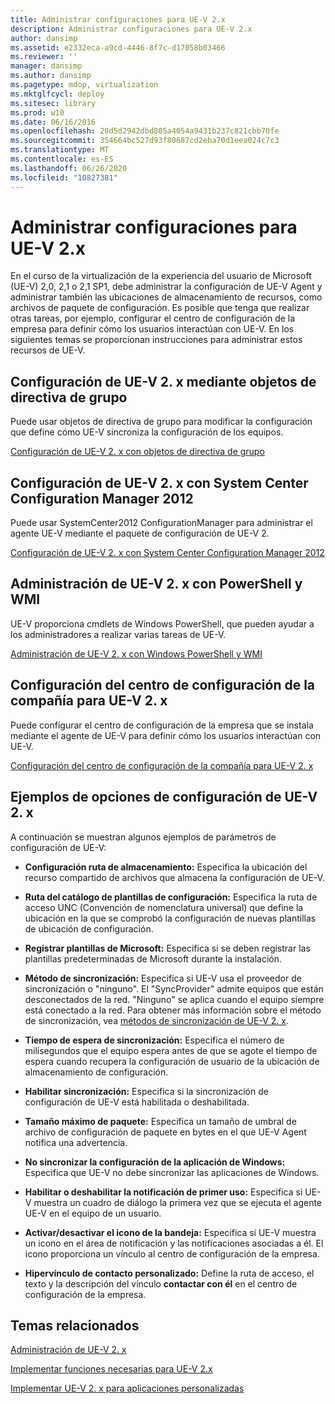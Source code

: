```yaml
---
title: Administrar configuraciones para UE-V 2.x
description: Administrar configuraciones para UE-V 2.x
author: dansimp
ms.assetid: e2332eca-a9cd-4446-8f7c-d17058b03466
ms.reviewer: ''
manager: dansimp
ms.author: dansimp
ms.pagetype: mdop, virtualization
ms.mktglfcycl: deploy
ms.sitesec: library
ms.prod: w10
ms.date: 06/16/2016
ms.openlocfilehash: 20d5d2942dbd805a4054a9431b237c821cbb70fe
ms.sourcegitcommit: 354664bc527d93f80687cd2eba70d1eea024c7c3
ms.translationtype: MT
ms.contentlocale: es-ES
ms.lasthandoff: 06/26/2020
ms.locfileid: "10827381"
---
```

# Administrar configuraciones para UE-V 2.x


En el curso de la virtualización de la experiencia del usuario de Microsoft (UE-V) 2,0, 2,1 o 2,1 SP1, debe administrar la configuración de UE-V Agent y administrar también las ubicaciones de almacenamiento de recursos, como archivos de paquete de configuración. Es posible que tenga que realizar otras tareas, por ejemplo, configurar el centro de configuración de la empresa para definir cómo los usuarios interactúan con UE-V. En los siguientes temas se proporcionan instrucciones para administrar estos recursos de UE-V.

## Configuración de UE-V 2. x mediante objetos de directiva de grupo


Puede usar objetos de directiva de grupo para modificar la configuración que define cómo UE-V sincroniza la configuración de los equipos.

[Configuración de UE-V 2. x con objetos de directiva de grupo](configuring-ue-v-2x-with-group-policy-objects-both-uevv2.md)

## Configuración de UE-V 2. x con System Center Configuration Manager 2012


Puede usar SystemCenter2012 ConfigurationManager para administrar el agente UE-V mediante el paquete de configuración de UE-V 2.

[Configuración de UE-V 2. x con System Center Configuration Manager 2012](configuring-ue-v-2x-with-system-center-configuration-manager-2012-both-uevv2.md)

## Administración de UE-V 2. x con PowerShell y WMI


UE-V proporciona cmdlets de Windows PowerShell, que pueden ayudar a los administradores a realizar varias tareas de UE-V.

[Administración de UE-V 2. x con Windows PowerShell y WMI](administering-ue-v-2x-with-windows-powershell-and-wmi-both-uevv2.md)

## Configuración del centro de configuración de la compañía para UE-V 2. x


Puede configurar el centro de configuración de la empresa que se instala mediante el agente de UE-V para definir cómo los usuarios interactúan con UE-V.

[Configuración del centro de configuración de la compañía para UE-V 2. x](configuring-the-company-settings-center-for-ue-v-2x-both-uevv2.md)

## Ejemplos de opciones de configuración de UE-V 2. x


A continuación se muestran algunos ejemplos de parámetros de configuración de UE-V:

-   **Configuración ruta de almacenamiento:** Especifica la ubicación del recurso compartido de archivos que almacena la configuración de UE-V.

-   **Ruta del catálogo de plantillas de configuración:** Especifica la ruta de acceso UNC (Convención de nomenclatura universal) que define la ubicación en la que se comprobó la configuración de nuevas plantillas de ubicación de configuración.

-   **Registrar plantillas de Microsoft:** Especifica si se deben registrar las plantillas predeterminadas de Microsoft durante la instalación.

-   **Método de sincronización:** Especifica si UE-V usa el proveedor de sincronización o "ninguno". El "SyncProvider" admite equipos que están desconectados de la red. "Ninguno" se aplica cuando el equipo siempre está conectado a la red. Para obtener más información sobre el método de sincronización, vea [métodos de sincronización de UE-V 2. x](sync-methods-for-ue-v-2x-both-uevv2.md).

-   **Tiempo de espera de sincronización:** Especifica el número de milisegundos que el equipo espera antes de que se agote el tiempo de espera cuando recupera la configuración de usuario de la ubicación de almacenamiento de configuración.

-   **Habilitar sincronización:** Especifica si la sincronización de configuración de UE-V está habilitada o deshabilitada.

-   **Tamaño máximo de paquete:** Especifica un tamaño de umbral de archivo de configuración de paquete en bytes en el que UE-V Agent notifica una advertencia.

-   **No sincronizar la configuración de la aplicación de Windows:** Especifica que UE-V no debe sincronizar las aplicaciones de Windows.

-   **Habilitar o deshabilitar la notificación de primer uso:** Especifica si UE-V muestra un cuadro de diálogo la primera vez que se ejecuta el agente UE-V en el equipo de un usuario.

-   **Activar/desactivar el icono de la bandeja:** Especifica si UE-V muestra un icono en el área de notificación y las notificaciones asociadas a él. El icono proporciona un vínculo al centro de configuración de la empresa.

-   **Hipervínculo de contacto personalizado:** Define la ruta de acceso, el texto y la descripción del vínculo **contactar con él** en el centro de configuración de la empresa.






## Temas relacionados


[Administración de UE-V 2. x](administering-ue-v-2x-new-uevv2.md)

[Implementar funciones necesarias para UE-V 2.x](deploy-required-features-for-ue-v-2x-new-uevv2.md)

[Implementar UE-V 2. x para aplicaciones personalizadas](deploy-ue-v-2x-for-custom-applications-new-uevv2.md)

 

 





